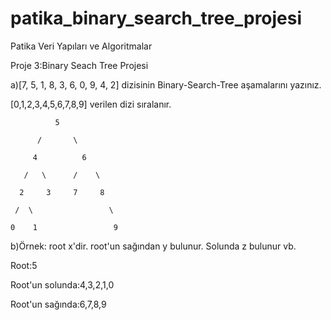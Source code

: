 # patika_binary_search_tree_projesi

Patika Veri Yapıları ve Algoritmalar

Proje 3:Binary Seach Tree Projesi

a)[7, 5, 1, 8, 3, 6, 0, 9, 4, 2] dizisinin Binary-Search-Tree aşamalarını yazınız.

[0,1,2,3,4,5,6,7,8,9] verilen dizi sıralanır.

              5

          /       \

         4          6

       /   \      /    \

      2     3     7     8

     /  \                 \

    0    1                 9

b)Örnek: root x'dir. root'un sağından y bulunur. Solunda z bulunur vb.

Root:5

Root'un solunda:4,3,2,1,0

Root'un sağında:6,7,8,9
